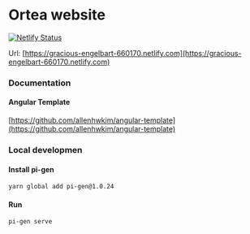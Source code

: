 # Ortea website

[![Netlify Status](https://api.netlify.com/api/v1/badges/edb7ac75-5130-43b9-bdbb-dd4a949334a8/deploy-status)](https://app.netlify.com/sites/gracious-engelbart-660170/deploys)

Url: [https://gracious-engelbart-660170.netlify.com](https://gracious-engelbart-660170.netlify.com)

### Documentation

#### Angular Template
[https://github.com/allenhwkim/angular-template](https://github.com/allenhwkim/angular-template)

### Local developmen
#### Install pi-gen
```shell
yarn global add pi-gen@1.0.24
```
#### Run
```shell
pi-gen serve
```